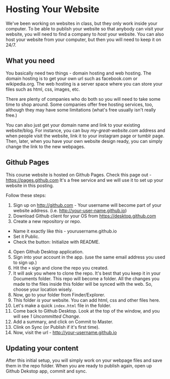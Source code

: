 # Hosting Your Website

We've been working on websites in class, but they only work inside your computer. To be able to publish your website so that anybody can visit your website, you will need to find a company to *host* your website. You can also host your website from your computer, but then you will need to keep it on 24/7.

## What you need
You basically need two things - domain hosting and web hosting. The domain hosting is to get your own url such as facebook.com or wikipedia.org. The web hosting is a server space where you can store your files such as html, css, images, etc.

There are plenty of companies who do both so you will need to take some time to shop around. Some companies offer free hosting services, too, although they may have some limitations (what's free usually isn't really free.)

You can also just get your domain name and link to your existing website/blog. For instance, you can buy *my-great-website.com* address and when people visit the website, link it to your instagram page or tumblr page. Then, later, when you have your own website design ready, you can simply change the link to the new webpages.

## Github Pages
This course website is hosted on Github Pages. Check this page out - https://pages.github.com It's a free service and we will use it to set up your website in this posting.

Follow these steps:

1. Sign up on http://github.com - Your username will become part of your website address. (i.e. http://your-user-name.github.io)
2. Download Github client for your OS from https://desktop.github.com
3. Create a new repository or repo. 
  - Name it exactly like this - yourusername.github.io
  - Set it Public.
  - Check the button: Initialize with README.
4. Open Github Desktop application.
5. Sign into your account in the app. (use the same email address you used to sign up.)
6. Hit the `+` sign and clone the repo you created.
7. It will ask you where to clone the repo. It's best that you keep it in your Documents folder. This repo will become a folder. All the changes you made to the files inside this folder will be synced with the web. So, choose your location wisely.
8. Now, go to your folder from Finder/Explorer.
9. This folder *is* your website. You can add html, css and other files here.
10. Let's make a quick `index.html` file in the folder.
11. Come back to Github Desktop. Look at the top of the window, and you will see *1 Uncommitted Change*.
12. Add a summary, and click on Commit to Master. 
13. Clink on Sync (or Publish if it's first time).
14. Now, visit the url - http://your-username.github.io


## Updating your content
After this initial setup, you will simply work on your webpage files and save them in the repo folder. When you are ready to publish again, open up Github Dekstop app, commit and sync.

